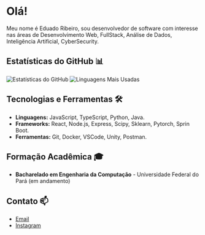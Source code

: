 # Olá!

Meu nome é Eduado Ribeiro, sou desenvolvedor de software com interesse nas áreas de Desenvolvimento Web, FullStack, Análise de Dados, Inteligência Artificial, CyberSecurity.

## Estatísticas do GitHub 📊

![Estatísticas do GitHub](https://github-readme-stats.vercel.app/api?username=EduuIX&show_icons=true&theme=radical)
![Linguagens Mais Usadas](https://github-readme-stats.vercel.app/api/top-langs/?username=EduuIX&layout=compact&theme=radical)


## Tecnologias e Ferramentas 🛠️

- **Linguagens:** JavaScript, TypeScript, Python, Java.
- **Frameworks:** React, Node.js, Express, Scipy, Sklearn, Pytorch, Sprin Boot.
- **Ferramentas:** Git, Docker, VSCode, Unity, Postman.


## Formação Acadêmica 🎓

- **Bacharelado em Engenharia da Computação** - Universidade Federal do Pará (em andamento)

## Contato 📫

- [Email](mailto:eduardo.ribeiro@itec.ufpa.br)
- [Instagram](https://www.instagram.com/eduu_rib/)

